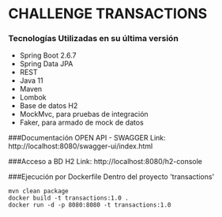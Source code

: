 # CHALLENGE TRANSACTIONS

### Tecnologías Utilizadas en su última versión
- Spring Boot 2.6.7
- Spring Data JPA
- REST
- Java 11
- Maven
- Lombok
- Base de datos H2
- MockMvc, para pruebas de integración
- Faker, para armado de mock de datos

###Documentación OPEN API - SWAGGER
Link: http://localhost:8080/swagger-ui/index.html

###Acceso a BD H2
Link: http://localhost:8080/h2-console

###Ejecución por Dockerfile
Dentro del proyecto 'transactions'
```
mvn clean package
docker build -t transactions:1.0 .
docker run -d -p 8080:8080 -t transactions:1.0
```

